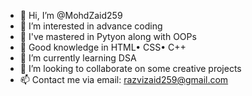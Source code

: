 - 👋 Hi, I’m @MohdZaid259
- 👀 I’m interested in advance coding
- 👀 I've mastered in Pytyon along with OOPs
- 👀 Good knowledge in HTML• CSS• C++
- 🌱 I’m currently learning DSA 
- 💞️ I’m looking to collaborate on some creative projects
- 📫 Contact me via email: razvizaid259@gmail.com

<!---
MohdZaid259/MohdZaid259 is a ✨ special ✨ repository because its `README.md` (this file) appears on your GitHub profile.
You can click the Preview link to take a look at your changes.
--->
